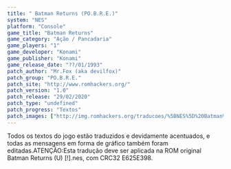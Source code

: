 ```yaml
---
title: " Batman Returns (PO.B.R.E.)"
system: "NES"
platform: "Console"
game_title: "Batman Returns"
game_category: "Ação / Pancadaria"
game_players: "1"
game_developer: "Konami"
game_publisher: "Konami"
game_release_date: "??/01/1993"
patch_author: "Mr.Fox (aka devilfox)"
patch_group: "PO.B.R.E."
patch_site: "http://www.romhackers.org/"
patch_version: "1.0"
patch_release: "29/02/2020"
patch_type: "undefined"
patch_progress: "Textos"
patch_images: ["http://img.romhackers.org/traducoes/%5BNES%5D%20Batman%20Returns%20-%20POBRE%20-%201.png","http://img.romhackers.org/traducoes/%5BNES%5D%20Batman%20Returns%20-%20POBRE%20-%202.png","http://img.romhackers.org/traducoes/%5BNES%5D%20Batman%20Returns%20-%20POBRE%20-%203.png"]
---
```

Todos os textos do jogo estão traduzidos e devidamente acentuados, e todas as mensagens em forma de gráfico também foram editadas.ATENÇÃO:Esta tradução deve ser aplicada na ROM original Batman Returns (U) [!].nes, com CRC32 E625E398.